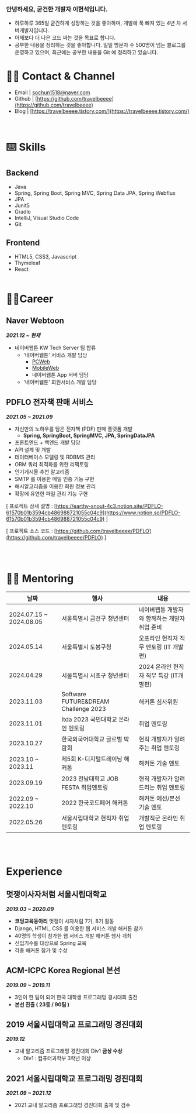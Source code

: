 ### 안녕하세요, 굳건한 개발자 이현석입니다.

- 하루하루 365일 굳건하게 성장하는 것을 좋아하며, 개발에 푹 빠져 있는 4년 차 서버개발자입니다.
- 어제보다 더 나은 코드 짜는 것을 목표로 합니다.
- 공부한 내용을 정리하는 것을 좋아합니다. 일일 방문자 수 500명이 넘는 블로그를 운영하고 있으며, 최근에는 공부한 내용을 Git 에 정리하고 있습니다.


# 🙋‍♂️ Contact & Channel

- Email | sochun1518@naver.com
- Github | [https://github.com/travelbeeee](https://github.com/travelbeeee)
- Blog | [https://travelbeeee.tistory.com/](https://travelbeeee.tistory.com/)

<br>

# ⌨️ Skills

## Backend

- Java
- Spring, Spring Boot, Spring MVC, Spring Data JPA, Spring Webflux
- JPA
- Junit5
- Gradle
- IntelliJ, Visual Studio Code
- Git

## Frontend

- HTML5, CSS3, Javascript
- Thymeleaf
- React
<br><br>

# 👨‍💻Career

## Naver Webtoon
***2021.12 ~ 현재***

- 네이버웹툰 KW Tech Server 팀 합류
  - '네이버웹툰' 서비스 개발 담당
    - [PCWeb](https://comic.naver.com/index)
    - [MobileWeb](https://m.comic.naver.com/index)
    - 네이버웹툰 App 서버 담당
  - '네이버웹툰' 회원서비스 개발 담당

## PDFLO 전자책 판매 서비스

***2021.05 ~ 2021.09***

- 자신만의 노하우를 담은 전자책 (PDF) 판매 플랫폼 개발
  - **Spring, SpringBoot, SpringMVC, JPA, SpringDataJPA**
- 프론트엔드 + 백엔드 개발 담당
- API 설계 및 개발
- 데이터베이스 모델링 및 RDBMS 관리
- ORM 쿼리 최적화를 위한 리팩토링
- 인기게시물 추천 알고리즘
- SMTP 를 이용한 메일 인증 기능 구현
- 해시알고리즘을 이용한 회원 정보 관리
- 확장에 유연한 파일 관리 기능 구현

[ 프로젝트 상세 설명 : [https://earthy-snout-4c3.notion.site/PDFLO-61570b01b3594cb486988721055c04c9](https://www.notion.so/PDFLO-61570b01b3594cb486988721055c04c9) ]

[ 프로젝트 소스 코드 : [https://github.com/travelbeeee/PDFLO](https://github.com/travelbeeee/PDFLO) ]

<br><br>
# 🙋‍♂️ Mentoring
|날짜|행사|내용|
|--|--|--|
| 2024.07.15 ~ 2024.08.05 | 서울특별시 금천구 청년센터 | 네이버웹툰 개발자와 함께하는 개발자 취업 준비 |
| 2024.05.14 | 서울특별시 도봉구청 | 오프라인 현직자 직무 멘토링 (IT 개발편) |
| 2024.04.29 | 서울특별시 서초구 청년센터 | 2024 온라인 현직자 직무 특강 (IT개발편) |
| 2023.11.03 | Software FUTURE&DREAM Challenge 2023 | 해커톤 심사위원 |
| 2023.11.01 | Itda 2023 국민대학교 온라인 멘토링 | 취업 멘토링 |
| 2023.10.27 | 한국외국어대학교 글로벌 박람회 | 현직 개발자가 알려주는 취업 멘토링 |
| 2023.10 ~ 2023.11 | 제5회 K-디지털트레이닝 해커톤 | 해커톤 기술 멘토 |
| 2023.09.19 | 2023 전남대학교 JOB FESTA 취업멘토링 | 현직 개발자가 알려드리는 취업 멘토링 |
| 2022.09 ~ 2022.10 | 2022 한국코드페어 해커톤 | 해커톤 예선/본선 기술 멘토 |
| 2022.05.26 | 서울시립대학교 현직자 취업 멘토링 | 개발직군 온라인 취업 멘토링 |

<br><br>
# Experience

## 멋쟁이사자처럼 서울시립대학교

***2019.03 ~ 2020.09***

- **코딩교육동아리** 멋쟁이 사자처럼 7기, 8기 활동
- Django, HTML, CSS 를 이용한 웹 서비스 개발 해커톤 참가
- 40명의 학생이 참가한 웹 서비스 개발 해커톤 행사 개최
- 신입기수를 대상으로 Spring 교육
- 각종 해커톤 참가 및 수상

## ACM-ICPC Korea Regional 본선

***2019.09 ~ 2019.11***

- 3인이 한 팀이 되어 한국 대학생 프로그래밍 경시대회 출전
- **본선 진출 ( 23등 / 90팀 )**

## 2019 서울시립대학교 프로그래밍 경진대회

***2019.12***

- 교내 알고리즘 프로그래밍 경진대회 Div1 **금상 수상**
  - DIv1 : 컴퓨터과학부 3학년 이상

## 2021 서울시립대학교 프로그래밍 경진대회

***2021.09 ~ 2021.12***

- 2021 교내 알고리즘 프로그래밍 경진대회 출제 및 검수
